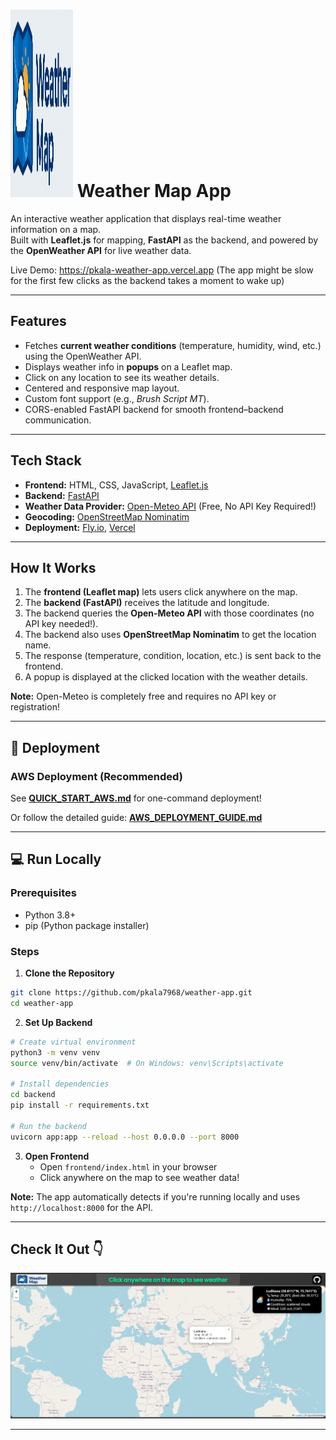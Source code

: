 # <img src="frontend/icons/weathermap.png" width="100" height="300"> Weather Map App 

An interactive weather application that displays real-time weather information on a map.  
Built with **Leaflet.js** for mapping, **FastAPI** as the backend, and powered by the **OpenWeather API** for live weather data.

Live Demo: https://pkala-weather-app.vercel.app (The app might be slow for the first few clicks as the backend takes a moment to wake up)

---

## Features
-  Fetches **current weather conditions** (temperature, humidity, wind, etc.) using the OpenWeather API.  
-  Displays weather info in **popups** on a Leaflet map.  
-  Click on any location to see its weather details.  
-  Centered and responsive map layout.  
-  Custom font support (e.g., *Brush Script MT*).  
-  CORS-enabled FastAPI backend for smooth frontend–backend communication.  

---

## Tech Stack
- **Frontend:** HTML, CSS, JavaScript, [Leaflet.js](https://leafletjs.com/)  
- **Backend:** [FastAPI](https://fastapi.tiangolo.com/)  
- **Weather Data Provider:** [Open-Meteo API](https://open-meteo.com/) (Free, No API Key Required!)  
- **Geocoding:** [OpenStreetMap Nominatim](https://nominatim.org/)  
- **Deployment:** [Fly.io](https://fly.io/), [Vercel](https://vercel.com/)

---

## How It Works
1. The **frontend (Leaflet map)** lets users click anywhere on the map.  
2. The **backend (FastAPI)** receives the latitude and longitude.  
3. The backend queries the **Open-Meteo API** with those coordinates (no API key needed!).  
4. The backend also uses **OpenStreetMap Nominatim** to get the location name.  
5. The response (temperature, condition, location, etc.) is sent back to the frontend.  
6. A popup is displayed at the clicked location with the weather details.  

**Note:** Open-Meteo is completely free and requires no API key or registration!

---

## 🚀 Deployment

### AWS Deployment (Recommended)

See **[QUICK_START_AWS.md](./QUICK_START_AWS.md)** for one-command deployment!

Or follow the detailed guide: **[AWS_DEPLOYMENT_GUIDE.md](./AWS_DEPLOYMENT_GUIDE.md)**

---

## 💻 Run Locally

### Prerequisites

- Python 3.8+
- pip (Python package installer)

### Steps

1. **Clone the Repository**
```bash
git clone https://github.com/pkala7968/weather-app.git
cd weather-app
```

2. **Set Up Backend**
```bash
# Create virtual environment
python3 -m venv venv
source venv/bin/activate  # On Windows: venv\Scripts\activate

# Install dependencies
cd backend
pip install -r requirements.txt

# Run the backend
uvicorn app:app --reload --host 0.0.0.0 --port 8000
```

3. **Open Frontend**
   - Open `frontend/index.html` in your browser
   - Click anywhere on the map to see weather data!

**Note:** The app automatically detects if you're running locally and uses `http://localhost:8000` for the API.

---

## Check It Out 👇

![demo](frontend/icons/demo.png)

---